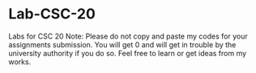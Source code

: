 # Lab-CSC-20
Labs for CSC 20
Note: Please do not copy and paste my codes for your assignments submission. You will get 0 and will get in trouble by the university authority if you do so. Feel free to learn or get ideas from my works.
